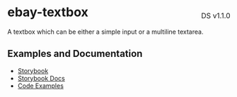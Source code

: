 <h1 style='display: flex; justify-content: space-between; align-items: center;'>
    <span>
        ebay-textbox
    </span>
    <span style='font-weight: normal; font-size: medium; margin-bottom: -15px;'>
        DS v1.1.0
    </span>
</h1>

A textbox which can be either a simple input or a multiline textarea.

## Examples and Documentation

- [Storybook](https://ebay.github.io/ebayui-core/?path=/story/form-input-ebay-textbox)
- [Storybook Docs](https://ebay.github.io/ebayui-core/?path=/docs/form-input-ebay-textbox)
- [Code Examples](https://github.com/eBay/ebayui-core/tree/master/src/components/ebay-textbox/examples)
